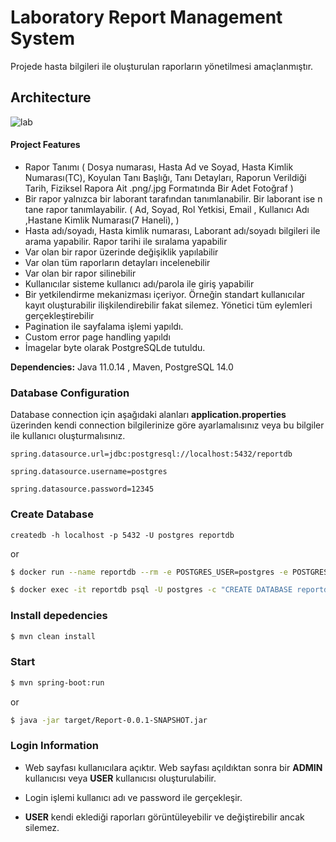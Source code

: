 # Laboratory Report Management System

Projede hasta bilgileri ile oluşturulan raporların yönetilmesi amaçlanmıştır.

## Architecture
![lab](https://user-images.githubusercontent.com/56771957/168907321-1936460e-3d62-4807-92a8-38b07067036e.jpg)


#### Project Features

* Rapor Tanımı ( Dosya numarası, Hasta Ad ve Soyad, Hasta Kimlik
Numarası(TC), Koyulan Tanı Başlığı, Tanı Detayları, Raporun Verildiği
Tarih, Fiziksel Rapora Ait .png/.jpg Formatında Bir Adet Fotoğraf )
* Bir rapor yalnızca bir laborant tarafından tanımlanabilir. Bir
laborant ise  n tane rapor tanımlayabilir. ( Ad, Soyad, Rol Yetkisi, Email , Kullanıcı Adı ,Hastane Kimlik
Numarası(7 Haneli), )
* Hasta adı/soyadı, Hasta kimlik numarası, Laborant adı/soyadı
bilgileri ile arama yapabilir. Rapor tarihi ile sıralama
yapabilir
* Var olan bir rapor üzerinde değişiklik yapılabilir
* Var olan tüm raporların detayları incelenebilir
* Var olan bir rapor silinebilir
* Kullanıcılar sisteme kullanıcı adı/parola ile giriş yapabilir
* Bir yetkilendirme mekanizması içeriyor. Örneğin standart kullanıcılar
kayıt oluşturabilir ilişkilendirebilir fakat silemez. Yönetici tüm
eylemleri gerçekleştirebilir
* Pagination ile sayfalama işlemi yapıldı.
* Custom error page handling yapıldı
* İmagelar byte olarak PostgreSQLde tutuldu.

**Dependencies:** Java 11.0.14 , Maven, PostgreSQL 14.0

### Database Configuration

Database connection için aşağıdaki alanları **application.properties** üzerinden kendi connection bilgilerinize göre ayarlamalısınız veya bu bilgiler ile kullanıcı oluşturmalısınız.

`spring.datasource.url=jdbc:postgresql://localhost:5432/reportdb`

`spring.datasource.username=postgres`

`spring.datasource.password=12345`

### Create Database
`createdb -h localhost -p 5432 -U postgres reportdb`

or 

```sh
$ docker run --name reportdb --rm -e POSTGRES_USER=postgres -e POSTGRES_PASSWORD=12345 -e PGDATA=/var/lib/postgresql/data/pgdata -v /tmp:/var/lib/postgresql/data -p 5432:5432 -it postgres:14.1-alpine

$ docker exec -it reportdb psql -U postgres -c "CREATE DATABASE reportdb"
```

### Install depedencies

```sh
$ mvn clean install
```

### Start

```sh
$ mvn spring-boot:run
```
or

```sh
$ java -jar target/Report-0.0.1-SNAPSHOT.jar
```

### Login Information


- Web sayfası  kullanıcılara açıktır. Web sayfası açıldıktan sonra bir **ADMIN** kullanıcısı veya **USER** kullanıcısı oluşturulabilir.


- Login işlemi kullanıcı adı ve password ile gerçekleşir.


- **USER** kendi eklediği raporları görüntüleyebilir ve değiştirebilir ancak silemez.


